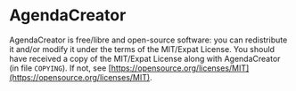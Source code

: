 # AgendaCreator

AgendaCreator is free/libre and open-source software: you can redistribute it and/or modify it under the terms of the MIT/Expat License. You should have received a copy of the MIT/Expat License along with AgendaCreator (in file `COPYING`). If not, see [https://opensource.org/licenses/MIT](https://opensource.org/licenses/MIT).
